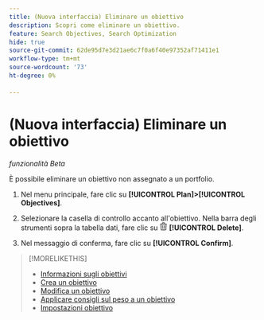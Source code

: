 ```yaml
---
title: (Nuova interfaccia) Eliminare un obiettivo
description: Scopri come eliminare un obiettivo.
feature: Search Objectives, Search Optimization
hide: true
source-git-commit: 62de95d7e3d21ae6c7f0a6f40e97352af71411e1
workflow-type: tm+mt
source-wordcount: '73'
ht-degree: 0%

---
```


# (Nuova interfaccia) Eliminare un obiettivo

*funzionalità Beta*

È possibile eliminare un obiettivo non assegnato a un portfolio.

1. Nel menu principale, fare clic su **[!UICONTROL Plan]>[!UICONTROL Objectives]**.

1. Selezionare la casella di controllo accanto all&#39;obiettivo. Nella barra degli strumenti sopra la tabella dati, fare clic su ![Elimina](/help/search-social-commerce/assets/delete-new.png "Elimina") **[!UICONTROL Delete]**.

1. Nel messaggio di conferma, fare clic su **[!UICONTROL Confirm]**.

>[!MORELIKETHIS]
>
>* [Informazioni sugli obiettivi](objective-about.md)
>* [Crea un obiettivo](objective-create.md)
>* [Modifica un obiettivo](objective-edit.md)
>* [Applicare consigli sul peso a un obiettivo](objective-apply-weight-recommendations.md)
>* [Impostazioni obiettivo](objective-settings.md)
